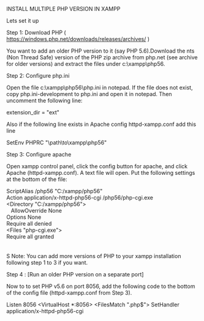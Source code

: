 INSTALL MULTIPLE PHP VERSION IN XAMPP

Lets set it up

Step 1: Download PHP ( https://windows.php.net/downloads/releases/archives/ )

You want to add an older PHP version to it (say PHP 5.6).Download the nts (Non Thread Safe) version of the PHP zip archive from php.net (see archive for older versions) and extract the files under c:\xampp\php56.

Step 2: Configure php.ini

Open the file c:\xampp\php56\php.ini in notepad. If the file does not exist, copy php.ini-development to php.ini and open it in notepad. Then uncomment the following line:

extension_dir = "ext"

Also if the following line exists in Apache config httpd-xampp.conf
add this line

SetEnv PHPRC "\\path\\to\\xampp\\php56"

Step 3: Configure apache

Open xampp control panel, click the config button for apache, and click Apache (httpd-xampp.conf). A text file will open. Put the following settings at the bottom of the file:

ScriptAlias /php56 "C:/xampp/php56"<br/>
Action application/x-httpd-php56-cgi /php56/php-cgi.exe<br/>
<Directory "C:/xampp/php56"><br/>
    &nbsp;&nbsp;&nbsp;AllowOverride None<br/>
    Options None<br/>
    Require all denied<br/>
    <Files "php-cgi.exe"><br/>
        Require all granted<br/>
    </Files><br/>
</Directory><br/>
S
Note: You can add more versions of PHP to your xampp installation following step 1 to 3 if you want.

Step 4 : [Run an older PHP version on a separate port]

Now to to set PHP v5.6 on port 8056, add the following code to the bottom of the config file (httpd-xampp.conf from Step 3).

Listen 8056
<VirtualHost *:8056>
    <FilesMatch "\.php$">
        SetHandler application/x-httpd-php56-cgi
    </FilesMatch>
</VirtualHost>
